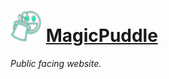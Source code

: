 # <img src="./public/logo.svg" width="50" height="50"> [MagicPuddle](https://magicpuddle.netlify.app/)  

*Public facing website.*
